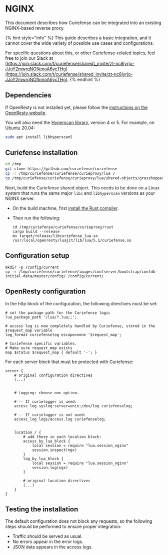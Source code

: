 # NGINX

This document describes how Curiefense can be integrated into an existing NGINX-based reverse proxy.

{% hint style="info" %}
This guide describes a basic integration, and it cannot cover the wide variety of possible use cases and configurations.   
  
For specific questions about this, or other Curiefense-related topics, feel free to join our Slack at [https://join.slack.com/t/curiefense/shared\_invite/zt-nc8lyrjo-JJoY2mwrqNOfkmoA6ycTHg](https://join.slack.com/t/curiefense/shared_invite/zt-nc8lyrjo-JJoY2mwrqNOfkmoA6ycTHg).
{% endhint %}

## Dependencies

If OpenResty is not installed yet, please follow the [instructions on the OpenResty website](https://openresty.org/en/installation.html).

You will also need the [Hyperscan library](https://github.com/intel/hyperscan), version 4 or 5. For example, on Ubuntu 20.04:

```bash
sudo apt install libhyperscan5
```

## Curiefense installation

```bash
cd /tmp
git clone https://github.com/curiefense/curiefense
cp -r /tmp/curiefense/curiefense/curieproxy/lua /
cp /tmp/curiefense/curiefense/curieproxy/lua/shared-objects/grasshopper.so /usr/local/openresty/luajit/lib/lua/5.1/
```

Next, build the Curiefense shared object. This needs to be done on a Linux system that runs the same major `libc` and `libhyperscan` versions as your NGINX server. 

* On the build machine, first [install the Rust compiler](https://www.rust-lang.org/tools/install).
* Then run the following:

  ```text
  cd /tmp/curiefense/curiefense/curieproxy/rust
  cargo build --release
  mv target/release/libcuriefense_lua.so /usr/local/openresty/luajit/lib/lua/5.1/curiefense.so
  ```

## Configuration setup

```text
mkdir -p /config/current
cp -r /tmp/curiefense/curiefense/images/confserver/bootstrap/confdb-initial-data/master/config/ /config/current/
```

## OpenResty configuration

In the http block of the configuration, the following directives must be set:

```text
# set the package path for the Curiefense logic
lua_package_path '/lua/?.lua;;';

# access log is now completely handled by Curiefense, stored in the $request_map variable
log_format curiefenselog escape=none '$request_map';

# Curiefense specific variables.
# Make sure request_map exists
map $status $request_map { default '-'; }
```

For each server block that must be protected with Curiefense:

```text
server {
    # original configuration directives
    (...)

    
    # Logging: choose one option.
 
    # -- If curielogger is used:
    access_log syslog:server=unix:/dev/log curiefenselog;
    
    # -- If curielogger is not used:
    access_log logs/access.log curiefenselog;


    location / {
        # add these in each location block:
        access_by_lua_block {
            local session = require "lua.session_nginx"
            session.inspect(ngx)
        }
        log_by_lua_block {
            local session = require "lua.session_nginx"
            session.log(ngx)
        }

        # original location directives
        (...)
    }
}
```

## Testing the installation

The default configuration does not block any requests, so the following steps should be performed to ensure proper integration:

* Traffic should be served as usual.
* No errors appear in the error logs.
* JSON data appears in the access logs.

